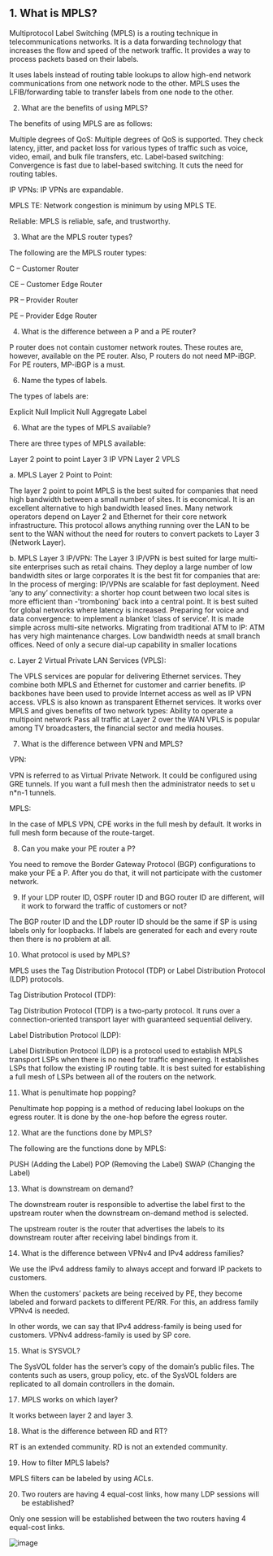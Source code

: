 ## 1. What is MPLS?
Multiprotocol Label Switching (MPLS) is a routing technique in telecommunications networks. It is a data forwarding technology that increases the flow and speed of the network traffic. It provides a way to process packets based on their labels. 

It uses labels instead of routing table lookups to allow high-end network communications from one network node to the other. MPLS uses the LFIB/forwarding table to transfer labels from one node to the other. 

2. What are the benefits of using MPLS?
   
The benefits of using MPLS are as follows:

Multiple degrees of QoS:  Multiple degrees of QoS is supported. They check latency, jitter, and packet loss for various types of traffic such as voice, video, email, and bulk file transfers, etc.
Label-based switching:  Convergence is fast due to label-based switching. It cuts the need for routing tables.

IP VPNs:  IP VPNs are expandable.

MPLS TE:  Network congestion is minimum by using MPLS TE.

Reliable:  MPLS is reliable, safe, and trustworthy.

3. What are the MPLS router types?
   
The following are the MPLS router types:

C – Customer Router

CE – Customer Edge Router

PR – Provider Router

PE – Provider Edge Router


4. What is the difference between a P and a PE router?

P router does not contain customer network routes. These routes are, however, available on the PE router. Also, P routers do not need MP-iBGP. For PE routers, MP-iBGP is a must.

6. Name the types of labels.
   
The types of labels are:

Explicit Null
Implicit Null
Aggregate Label

6. What are the types of MPLS available?
   
There are three types of MPLS available:

Layer 2 point to point
Layer 3 IP VPN
Layer 2 VPLS

a. MPLS Layer 2 Point to Point:

The layer 2 point to point MPLS is the best suited for companies that need high bandwidth between a small number of sites.
It is economical.
It is an excellent alternative to high bandwidth leased lines.
Many network operators depend on Layer 2 and Ethernet for their core network infrastructure.
This protocol allows anything running over the LAN to be sent to the WAN without the need for routers to convert packets to Layer 3 (Network Layer).

b. MPLS Layer 3 IP/VPN:
The Layer 3 IP/VPN is best suited for large multi-site enterprises such as retail chains.
They deploy a large number of low bandwidth sites or large corporates
It is the best fit for companies that are:
In the process of merging: IP/VPNs are scalable for fast deployment.
Need ‘any to any’ connectivity: a shorter hop count between two local sites is more efficient than -’tromboning’ back into a central point. It is best suited for global networks where latency is increased.
Preparing for voice and data convergence: to implement a blanket ‘class of service’. It is made simple across multi-site networks.
Migrating from traditional ATM to IP: ATM has very high maintenance charges.
Low bandwidth needs at small branch offices.
Need of only a secure dial-up capability in smaller locations

c. Layer 2 Virtual Private LAN Services (VPLS):

The VPLS services are popular for delivering Ethernet services.
They combine both MPLS and Ethernet for customer and carrier benefits.
IP backbones have been used to provide Internet access as well as IP VPN access.
VPLS is also known as transparent Ethernet services.
It works over MPLS and gives benefits of two network types:
Ability to operate a multipoint network
Pass all traffic at Layer 2 over the WAN
VPLS is popular among TV broadcasters, the financial sector and media houses.


7. What is the difference between VPN and MPLS?
   
VPN:

VPN is referred to as Virtual Private Network. 
It could be configured using GRE tunnels. 
If you want a full mesh then the administrator needs to set u n*n-1 tunnels.

MPLS:

In the case of MPLS VPN, CPE works in the full mesh by default.
It works in full mesh form because of the route-target.

8. Can you make your PE router a P?
   
You need to remove the Border Gateway Protocol (BGP) configurations to make your PE a P. After you do that, it will not participate with the customer network.

9. If your LDP router ID, OSPF router ID and BGO router ID are different, will it work to forward the traffic of customers or not?
    
The BGP router ID and the LDP router ID should be the same if SP is using labels only for loopbacks. If labels are generated for each and every route then there is no problem at all.

10. What protocol is used by MPLS?
    
MPLS uses the Tag Distribution Protocol (TDP) or Label Distribution Protocol (LDP) protocols. 

Tag Distribution Protocol (TDP):

Tag Distribution Protocol (TDP) is a two-party protocol. It runs over a connection-oriented transport layer with guaranteed sequential delivery. 

Label Distribution Protocol (LDP):

Label Distribution Protocol (LDP) is a protocol used to establish MPLS transport LSPs when there is no need for traffic engineering. It establishes LSPs that follow the existing IP routing table. It is best suited for establishing a full mesh of LSPs between all of the routers on the network. 

11. What is penultimate hop popping?
    
Penultimate hop popping is a method of reducing label lookups on the egress router. It is done by the one-hop before the egress router.

12. What are the functions done by MPLS?
    
The following are the functions done by MPLS:

PUSH (Adding the Label)
POP (Removing the Label)
SWAP (Changing the Label)

13. What is downstream on demand?
    
The downstream router is responsible to advertise the label first to the upstream router when the downstream on-demand method is selected. 

The upstream router is the router that advertises the labels to its downstream router after receiving label bindings from it.

14. What is the difference between VPNv4 and IPv4 address families?
    
We use the IPv4 address family to always accept and forward IP packets to customers. 

When the customers’ packets are being received by PE, they become labeled and forward packets to different PE/RR. For this, an address family VPNv4 is needed.

In other words, we can say that IPv4 address-family is being used for customers. VPNv4 address-family is used by SP core.

15. What is SYSVOL?
    
The SysVOL folder has the server’s copy of the domain’s public files. The contents such as users, group policy, etc. of the SysVOL folders are replicated to all domain controllers in the domain. 

17. MPLS works on which layer?
    
It works between layer 2 and layer 3.

18. What is the difference between RD and RT?
    
RT is an extended community. RD is not an extended community.

19. How to filter MPLS labels?
    
MPLS filters can be labeled by using ACLs.

20. Two routers are having 4 equal-cost links, how many LDP sessions will be established?
    
Only one session will be established between the two routers having 4 equal-cost links.


![image](https://github.com/user-attachments/assets/06b6a7d7-544d-4092-a81d-4b8c6c3b6524)
